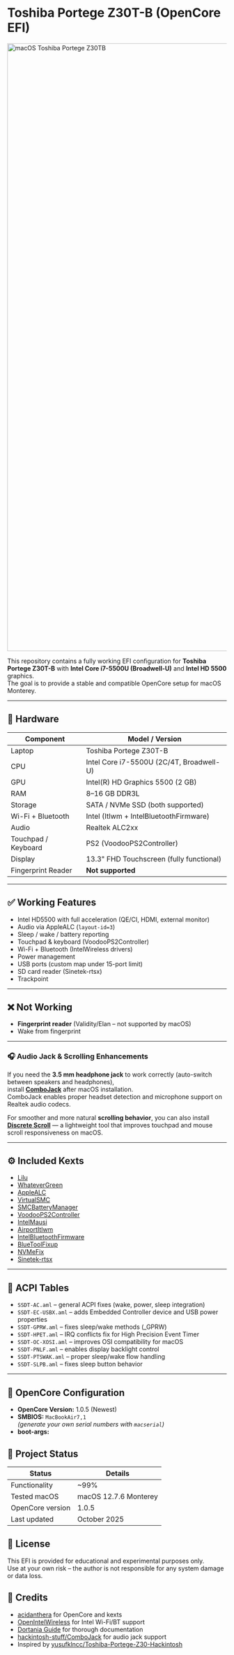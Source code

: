 # Toshiba Portege Z30T-B (OpenCore EFI)

<img width="1920" height="1392" alt="macOS Toshiba Portege Z30TB" src="https://github.com/user-attachments/assets/4c0ec948-d5b6-4f20-b17b-3f67cfc845f1" />

This repository contains a fully working EFI configuration for **Toshiba Portege Z30T-B** with **Intel Core i7-5500U (Broadwell-U)** and **Intel HD 5500** graphics.  
The goal is to provide a stable and compatible OpenCore setup for macOS Monterey.

---

## 🧠 Hardware

| Component | Model / Version |
|------------|----------------|
| Laptop | Toshiba Portege Z30T-B |
| CPU | Intel Core i7-5500U (2C/4T, Broadwell-U) |
| GPU | Intel(R) HD Graphics 5500 (2 GB) |
| RAM | 8–16 GB DDR3L |
| Storage | SATA / NVMe SSD (both supported) |
| Wi-Fi + Bluetooth | Intel (Itlwm + IntelBluetoothFirmware) |
| Audio | Realtek ALC2xx |
| Touchpad / Keyboard | PS2 (VoodooPS2Controller) |
| Display | 13.3" FHD Touchscreen (fully functional) |
| Fingerprint Reader | **Not supported** |

---

## ✅ Working Features

- Intel HD5500 with full acceleration (QE/CI, HDMI, external monitor)
- Audio via AppleALC (`layout-id=3`)
- Sleep / wake / battery reporting
- Touchpad & keyboard (VoodooPS2Controller)
- Wi-Fi + Bluetooth (IntelWireless drivers)
- Power management
- USB ports (custom map under 15-port limit)
- SD card reader (Sinetek-rtsx)
- Trackpoint

---

## ❌ Not Working

- **Fingerprint reader** (Validity/Elan – not supported by macOS)
- Wake from fingerprint

---

### 🎧 Audio Jack & Scrolling Enhancements

If you need the **3.5 mm headphone jack** to work correctly (auto-switch between speakers and headphones),  
install **[ComboJack](https://github.com/hackintosh-stuff/ComboJack)** after macOS installation.  
ComboJack enables proper headset detection and microphone support on Realtek audio codecs.

For smoother and more natural **scrolling behavior**, you can also install  
**[Discrete Scroll](https://github.com/emreyolcu/discrete-scroll)** — a lightweight tool that improves touchpad and mouse scroll responsiveness on macOS.

---

## ⚙️ Included Kexts

- [Lilu](https://github.com/acidanthera/Lilu)
- [WhateverGreen](https://github.com/acidanthera/WhateverGreen)
- [AppleALC](https://github.com/acidanthera/AppleALC)
- [VirtualSMC](https://github.com/acidanthera/VirtualSMC)
- [SMCBatteryManager](https://github.com/acidanthera/VirtualSMC)
- [VoodooPS2Controller](https://github.com/acidanthera/VoodooPS2)
- [IntelMausi](https://github.com/acidanthera/IntelMausi)
- [AirportItlwm](https://github.com/OpenIntelWireless/itlwm)
- [IntelBluetoothFirmware](https://github.com/OpenIntelWireless/IntelBluetoothFirmware)
- [BlueToolFixup](https://github.com/acidanthera/BrcmPatchRAM)
- [NVMeFix](https://github.com/acidanthera/NVMeFix)
- [Sinetek-rtsx](https://github.com/cholonam/Sinetek-rtsx)

---

## 🧩 ACPI Tables

- `SSDT-AC.aml` – general ACPI fixes (wake, power, sleep integration)
- `SSDT-EC-USBX.aml` – adds Embedded Controller device and USB power properties  
- `SSDT-GPRW.aml` – fixes sleep/wake methods (_GPRW)  
- `SSDT-HPET.aml` – IRQ conflicts fix for High Precision Event Timer  
- `SSDT-OC-XOSI.aml` – improves OSI compatibility for macOS  
- `SSDT-PNLF.aml` – enables display backlight control  
- `SSDT-PTSWAK.aml` – proper sleep/wake flow handling  
- `SSDT-SLPB.aml` – fixes sleep button behavior  

---

## 🧰 OpenCore Configuration

- **OpenCore Version:** 1.0.5 (Newest) 
- **SMBIOS:** `MacBookAir7,1`  
  _(generate your own serial numbers with `macserial`)_
- **boot-args:**

## 🧾 Project Status

| Status | Details |
|--------|----------|
| Functionality | ~99% |
| Tested macOS | macOS 12.7.6 Monterey |
| OpenCore version | 1.0.5 |
| Last updated | October 2025 |

## 📜 License

This EFI is provided for educational and experimental purposes only.  
Use at your own risk – the author is not responsible for any system damage or data loss.

## 🙌 Credits

- [acidanthera](https://github.com/acidanthera) for OpenCore and kexts  
- [OpenIntelWireless](https://github.com/OpenIntelWireless) for Intel Wi-Fi/BT support  
- [Dortania Guide](https://dortania.github.io/OpenCore-Install-Guide/) for thorough documentation  
- [hackintosh-stuff/ComboJack](https://github.com/hackintosh-stuff/ComboJack) for audio jack support  
- Inspired by [yusufklncc/Toshiba-Portege-Z30-Hackintosh](https://github.com/yusufklncc/Toshiba-Portege-Z30-Hackintosh)
